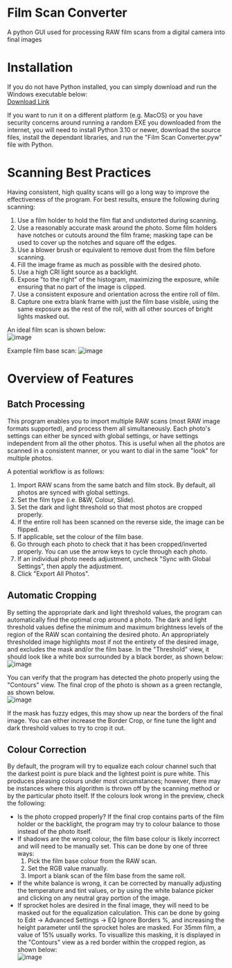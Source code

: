 # Film Scan Converter
A python GUI used for processing RAW film scans from a digital camera into final images

# Installation
If you do not have Python installed, you can simply download and run the Windows executable below:  
[Download Link](https://www.dropbox.com/scl/fi/zq8qo2jtjipaxj235cg45/Film-Scan-Converter.exe?rlkey=qa9fkiy7h1svsi9ixnrz83pg5&e=2&st=43ddm53m&dl=0)

If you want to run it on a different platform (e.g. MacOS) or you have security concerns around running a random EXE you downloaded from the internet, you will need to install Python 3.10 or newer, download the source files, install the dependant libraries, and run the "Film Scan Converter.pyw" file with Python.

# Scanning Best Practices
Having consistent, high quality scans will go a long way to improve the effectiveness of the program. For best results, ensure the following during scanning:
1. Use a film holder to hold the film flat and undistorted during scanning.
2. Use a reasonably accurate mask around the photo. Some film holders have notches or cutouts around the film frame; masking tape can be used to cover up the notches and square off the edges.
3. Use a blower brush or equivalent to remove dust from the film before scanning.
4. Fill the image frame as much as possible with the desired photo.
5. Use a high CRI light source as a backlight.
6. Expose "to the right" of the histogram, maximizing the exposure, while ensuring that no part of the image is clipped.
7. Use a consistent exposure and orientation across the entire roll of film.
8. Capture one extra blank frame with just the film base visible, using the same exposure as the rest of the roll, with all other sources of bright lights masked out.

An ideal film scan is shown below:  
![image](https://github.com/user-attachments/assets/7aa530f8-f0b6-4345-bfed-0cb2fa739b9c)

Example film base scan:
![image](https://github.com/user-attachments/assets/667d2393-8ebf-469e-9b2d-888913c7b043)

# Overview of Features
## Batch Processing
This program enables you to import multiple RAW scans (most RAW image formats supported), and process them all simultaneously. Each photo's settings can either be synced with global settings, or have settings independent from all the other photos. This is useful when all the photos are scanned in a consistent manner, or you want to dial in the same "look" for multiple photos.

A potential workflow is as follows:
1. Import RAW scans from the same batch and film stock. By default, all photos are synced with global settings.
2. Set the film type (i.e. B&W, Colour, Slide).
3. Set the dark and light threshold so that most photos are cropped properly.
4. If the entire roll has been scanned on the reverse side, the image can be flipped.
5. If applicable, set the colour of the film base.
6. Go through each photo to check that it has been cropped/inverted properly. You can use the arrow keys to cycle through each photo.
7. If an individual photo needs adjustment, uncheck "Sync with Global Settings", then apply the adjustment.
8. Click "Export All Photos".

## Automatic Cropping
By setting the appropriate dark and light threshold values, the program can automatically find the optimal crop around a photo. The dark and light threshold values define the minimum and maximum brightness levels of the region of the RAW scan containing the desired photo. An appropriately thresholded image highlights most if not the entirety of the desired image, and excludes the mask and/or the film base. In the "Threshold" view, it should look like a white box surrounded by a black border, as shown below:  
![image](https://github.com/user-attachments/assets/4a768370-e47c-48a8-b76f-8cd934c5d924)

You can verify that the program has detected the photo properly using the "Contours" view. The final crop of the photo is shown as a green rectangle, as shown below.  
![image](https://github.com/user-attachments/assets/fd3e44ec-31f6-4054-8ad6-28ee4ad2ae37)

If the mask has fuzzy edges, this may show up near the borders of the final image. You can either increase the Border Crop, or fine tune the light and dark threshold values to try to crop it out.

## Colour Correction
By default, the program will try to equalize each colour channel such that the darkest point is pure black and the lightest point is pure white. This produces pleasing colours under most circumstances; however, there may be instances where this algorithm is thrown off by the scanning method or by the particular photo itself. If the colours look wrong in the preview, check the following:
- Is the photo cropped properly? If the final crop contains parts of the film holder or the backlight, the program may try to colour balance to those instead of the photo itself.
- If shadows are the wrong colour, the film base colour is likely incorrect and will need to be manually set. This can be done by one of three ways:
  1. Pick the film base colour from the RAW scan.
  2. Set the RGB value manually.
  3. Import a blank scan of the film base from the same roll.
- If the white balance is wrong, it can be corrected by manually adjusting the temperature and tint values, or by using the white balance picker and clicking on any neutral gray portion of the image.
- If sprocket holes are desired in the final image, they will need to be masked out for the equalization calculation. This can be done by going to Edit -> Advanced Settings -> EQ Ignore Borders %, and increasing the height parameter until the sprocket holes are masked. For 35mm film, a value of 15% usually works. To visuallize this masking, it is displayed in the "Contours" view as a red border within the cropped region, as shown below:  
![image](https://github.com/user-attachments/assets/41ef16e7-def5-4a36-9d6d-d7c685c5b1ab)
